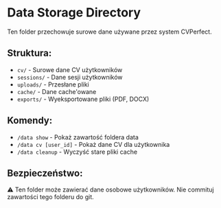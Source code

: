 # Data Storage Directory

Ten folder przechowuje surowe dane używane przez system CVPerfect.

## Struktura:
- `cv/` - Surowe dane CV użytkowników
- `sessions/` - Dane sesji użytkowników  
- `uploads/` - Przesłane pliki
- `cache/` - Dane cache'owane
- `exports/` - Wyeksportowane pliki (PDF, DOCX)

## Komendy:
- `/data show` - Pokaż zawartość foldera data
- `/data cv [user_id]` - Pokaż dane CV dla użytkownika
- `/data cleanup` - Wyczyść stare pliki cache

## Bezpieczeństwo:
⚠️ Ten folder może zawierać dane osobowe użytkowników.
Nie commituj zawartości tego folderu do git.
